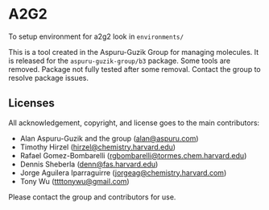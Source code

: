 A2G2
====

To setup environment for a2g2 look in  `environments/`

This is a tool created in the Aspuru-Guzik Group for managing molecules.
It is released for the `aspuru-guzik-group/b3` package.
Some tools are removed. Package not fully tested after some removal.
Contact the group to resolve package issues.


Licenses
--------

All acknowledgement, copyright, and license goes to the main contributors:
- Alan Aspuru-Guzik and the group (alan@aspuru.com)
- Timothy Hirzel (hirzel@chemistry.harvard.edu)
- Rafael Gomez-Bombarelli (rgbombarelli@tormes.chem.harvard.edu)
- Dennis Sheberla (denn@fas.harvard.edu)
- Jorge Aguilera Iparraguirre (jorgeag@chemistry.harvard.com)
- Tony Wu (ttttonywu@gmail.com)

Please contact the group and contributors for use.

